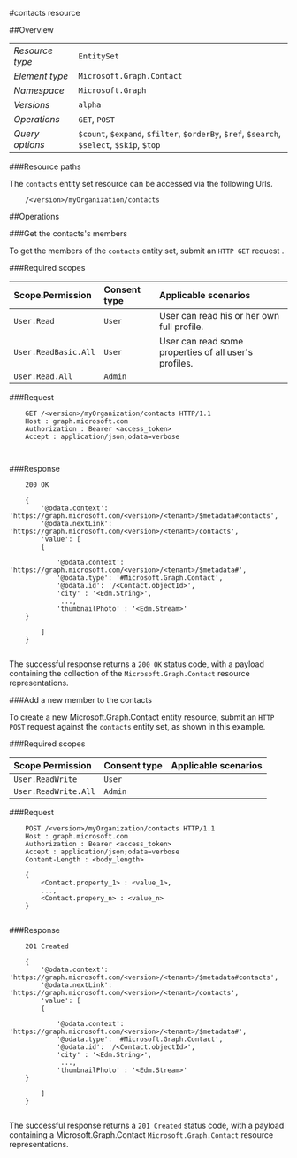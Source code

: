 #contacts resource

 



##Overview

|  |  | 
| :-- | :-- | 
| _Resource type_ | `EntitySet` | 
| _Element type_ | `Microsoft.Graph.Contact` | 
| _Namespace_ | `Microsoft.Graph` | 
| _Versions_ | `alpha` | 
| _Operations_ | `GET`, `POST` | 
| _Query options_ | `$count`, `$expand`, `$filter`, `$orderBy`, `$ref`, `$search`, `$select`, `$skip`, `$top` | 


###Resource paths

The `contacts` entity set resource can be accessed via the following Urls. 

```
	/<version>/myOrganization/contacts
```





##Operations

###Get the contacts's members

To get the members of the `contacts` entity set, submit an `HTTP GET` request .  

###Required scopes

| Scope.Permission | Consent type | Applicable scenarios | 
| :-- | :-- | :-- | 
| `User.Read` | `User` | User can read his or her own full profile. | 
| `User.ReadBasic.All` | `User` | User can read some properties of all user's profiles. | 
| `User.Read.All` | `Admin` |  | 
###Request

```
	GET /<version>/myOrganization/contacts HTTP/1.1
	Host : graph.microsoft.com
	Authorization : Bearer <access_token>
	Accept : application/json;odata=verbose
	
	
```

###Response

```
	200 OK
	
	{
		'@odata.context': 'https://graph.microsoft.com/<version>/<tenant>/$metadata#contacts',
		'@odata.nextLink': 'https://graph.microsoft.com/<version>/<tenant>/contacts',
		'value': [ 
		{
	
			'@odata.context': 'https://graph.microsoft.com/<version>/<tenant>/$metadata#',
			'@odata.type': '#Microsoft.Graph.Contact',
			'@odata.id': '/<Contact.objectId>',
			'city' : '<Edm.String>',
			 ...,
			'thumbnailPhoto' : '<Edm.Stream>'
	}
	
		]
	}
	
```

The successful response returns a `200 OK` status code, with a payload containing the collection of the `Microsoft.Graph.Contact` resource representations. 

###Add a new member to the contacts

To create a new Microsoft.Graph.Contact entity resource, submit an `HTTP POST` request against the `contacts` entity set, as shown in this example. 

###Required scopes

| Scope.Permission | Consent type | Applicable scenarios | 
| :-- | :-- | :-- | 
| `User.ReadWrite` | `User` |  | 
| `User.ReadWrite.All` | `Admin` |  | 
###Request

```
	POST /<version>/myOrganization/contacts HTTP/1.1
	Host : graph.microsoft.com
	Authorization : Bearer <access_token>
	Accept : application/json;odata=verbose
	Content-Length : <body_length>
	
	{
		<Contact.property_1> : <value_1>,
		...,
		<Contact.propery_n> : <value_n>
	}
	
```

###Response

```
	201 Created
	
	{
		'@odata.context': 'https://graph.microsoft.com/<version>/<tenant>/$metadata#contacts',
		'@odata.nextLink': 'https://graph.microsoft.com/<version>/<tenant>/contacts',
		'value': [ 
		{
	
			'@odata.context': 'https://graph.microsoft.com/<version>/<tenant>/$metadata#',
			'@odata.type': '#Microsoft.Graph.Contact',
			'@odata.id': '/<Contact.objectId>',
			'city' : '<Edm.String>',
			 ...,
			'thumbnailPhoto' : '<Edm.Stream>'
	}
	
		]
	}
	
```

The successful response returns a `201 Created` status code, with a payload containing a Microsoft.Graph.Contact `Microsoft.Graph.Contact` resource representations. 




